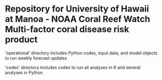 # Repository for University of Hawaii at Manoa - NOAA Coral Reef Watch Multi-factor coral disease risk product

'operational' directory includes Python codes, input data, and model objects to run weekly forecast updates

'codes' directory includes codes to run all analyses in R and several analyses in Python 
